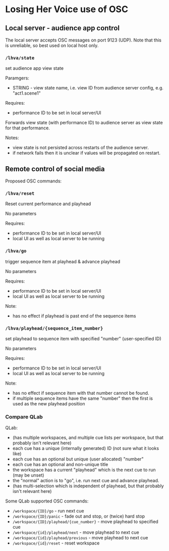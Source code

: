 # Losing Her Voice use of OSC

## Local server - audience app control

The local server accepts OSC messages on port 9123 (UDP). Note that this is 
unreliable, so best used on local host only.

### `/lhva/state`

set audience app view state

Paramgers:
- STRING - view state name,  i.e. view ID from audience server config, e.g. "act1.scene1" 

Requires:
- performance ID to be set in local server/UI

Forwards view state (with performance ID) to audience server as view state for that performance.

Notes: 
- view state is not persisted across restarts of the audience server.
- if network fails then it is unclear if values will be propagated on restart.

## Remote control of social media

Proposed OSC commands:

### `/lhva/reset`

Reset current performance and playhead

No parameters

Requires:
- performance ID to be set in local server/UI
- local UI as well as local server to be running

### `/lhva/go`

trigger sequence item at playhead & advance playhead

No parameters

Requires:
- performance ID to be set in local server/UI
- local UI as well as local server to be running

Note:
- has no effect if playhead is past end of the sequence items

### `/lhva/playhead/{sequence_item_number}`

set playhead to sequence item with specified "number" (user-specified ID)

No parameters

Requires:
- performance ID to be set in local server/UI
- local UI as well as local server to be running

Note:
- has no effect if sequence item with that number cannot be found.
- if multiple sequence items have the same "number" then the first is used as the new playhead position

### Compare QLab

QLab:
- (has multiple workspaces, and multiple cue lists per workspace, but that probably isn't relevant here)
- each cue has a unique (internally generated) ID (not sure what it looks like)
- each cue has an optional but unique (user allocated) "number"
- each cue has an optional and non-unique title
- the workspace has a current "playhead" which is the next cue to run (may be unset)
- the "normal" action is to "go", i.e. run next cue and advance playhead.
- (has multi-selection which is independent of playhead, but that probably isn't relevant here)

Some QLab supported OSC commands:
- `/workspace/{ID}/go` - run next cue
- `/workspace/{ID}/panic` - fade out and stop, or (twice) hard stop
- `/workspace/{ID}/playhead/{cue_number}` - move playhead to specified cue
- `/workspace/{id}/playhead/next` - move playhead to next cue
- `/workspace/{id}/playhead/previous` - move playhead to next cue
- `/workspace/{id}/reset` - reset workspace

